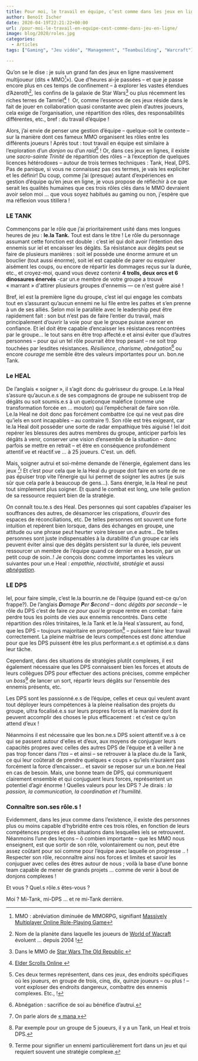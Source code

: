 ```yaml
---
title: Pour moi, le travail en équipe, c’est comme dans les jeux en ligne …
author: Benoît Ischer
date: 2020-04-19T22:21:22+00:00
url: /pour-moi-le-travail-en-equipe-cest-comme-dans-jeu-en-ligne/
image: blog/2020/roles.jpg
categories:
  - Articles
tags: ["Gaming", "Jeu vidéo", "Management", "Teambuilding", "Warcraft"]

---
```

Qu’on se le dise&nbsp;: je suis un grand fan des jeux en ligne massivement multijoueur (dits «&nbsp;MMO[^1]»). Que d’heures ai-je passées – et que je passe encore plus en ces temps de confinement – à explorer les vastes étendues d’Azeroth[^2], les confins de la galaxie de Star Wars[^3] ou plus récemment les riches terres de Tamriel[^4]&nbsp;!&nbsp; Or, comme l’essence de ces jeux réside dans le fait de jouer en collaboration quasi constante avec plein d’autres joueurs, cela exige de l’organisation, une répartition des rôles, des responsabilités différentes, etc., bref&nbsp;: du travail d’équipe&nbsp;! 

Alors, j’ai envie de penser une gestion d’équipe – quelque-soit le contexte – sur la manière dont ces fameux MMO organisent les rôles entre les différents joueurs&nbsp;! Après tout&nbsp;: tout travail en équipe est similaire à l’exploration d’un _donjon_ ou d’un _raid[^5]&nbsp;_! Or, dans ces jeux en lignes, il existe une _sacro-sainte Trinité_ de répartition des rôles – à l’exception de quelques licences hétérodoxes – autour de trois termes techniques&nbsp;: Tank, Heal, DPS. Pas de panique, si vous ne connaissez pas ces termes, je vais les expliciter et les définir! Du coup, comme j’ai (presque) autant d’expériences en gestion d’équipe qu’en jeux en ligne, je vous propose de réfléchir à ce que serait les qualités humaines que ces trois rôles clés dans le MMO devraient avoir selon moi … que vous soyez habitués au gaming ou non, j'espère que ma réflexion vous titillera ! 


### LE TANK 

Commençons par le rôle que j’ai prioritairement usité dans mes longues heures de jeu : **le.la Tank.** Tout est dans le titre ! Le rôle du personnage assumant cette fonction est double : c’est iel qui doit avoir l’intention des ennemis sur iel et encaisser les dégâts. Sa résistance aux dégâts peut se faire de plusieurs manières : soit iel possède une énorme armure et un bouclier (tout aussi énorme), soit iel est capable de parer ou esquiver aisément les coups, ou encore de répartir les dommages reçus sur la durée, etc., et croyez-moi, quand vous devez contenir **4 trolls, deux orcs et 6 dinosaures énervés** -car un.e membre de votre groupe a trouvé « marrant » d'attirer plusieurs groupes d'ennemis — ce n'est guère aisé ! 

Bref, iel est la première ligne du groupe, c’est iel qui engage les combats tout en s’assurant qu’aucun ennemi ne lui file entre les pattes et s’en prenne à un de ses alliés. Selon moi le parallèle avec le leadership peut être rapidement fait : son but n’est pas de faire l’entier du travail, mais principalement d’ouvrir la voie pour que le groupe puisse avancer en confiance. Et iel doit être capable d’encaisser les résistances rencontrées par le groupe… le tout sans en être trop affecté.e et ainsi éviter que d’autres personnes – pour qui un tel rôle pourrait être trop pesant – ne soit trop touchées par lesdites résistances. _Résilience_, _charisme_, _abnégation_[^6] ou encore _courage_ me semble être des valeurs importantes pour un. bon.ne Tank.

### Le HEAL 

De l’anglais « soigner », il s’agit donc du guérisseur du groupe. Le.la Heal s’assure qu’aucun.e.s de ses compagnons de groupe ne subissent trop de dégâts ou soit soumis.e.s à un quelconque maléfice (comme une transformation forcée en … mouton) qui l’empêcherait de faire son rôle. Le.la Heal ne doit donc pas forcément combattre (ce qui ne veut pas dire qu’iels en sont incapables – au contraire !). Son rôle est très exigeant, car le.la Heal doit posséder une sorte de radar empathique très aiguisé ! Iel doit repérer les blessures des autres membres du groupe, anticiper parfois les dégâts à venir, conserver une vision d’ensemble de la situation – donc parfois se mettre en retrait – et être en conséquence profondément attentif.ve et réactif.ve … à 25 joueurs. C'est. un. défi.

Mais, soigner autrui et soi-même demande de l’énergie, également dans les jeux [^7]! Et c’est pour cela que le.la Heal du groupe doit faire en sorte de ne pas épuiser trop vite l’énergie qui lui permet de soigner les autres (je suis sûr que cela parle à beaucoup de gens…). Sans énergie, le.la Heal ne peut tout simplement plus soigner. Et quand le combat est long, une telle gestion de sa ressource requiert bien de la stratégie. 

On connaît tou.te.s des Heal. Des personnes qui sont capables d’apaiser les souffrances des autres, de désamorcer les crispations, d’ouvrir des espaces de réconciliations, etc. De telles personnes ont souvent une forte intuition et repèrent bien lorsque, dans des échanges en groupe, une attitude ou une phrase peut heurter voire blesser un.e autre… De telles personnes sont juste indispensables à la durabilité d’un groupe car iels peuvent éviter ainsi que des dégâts persistent sur la durée, iels peuvent ressourcer un membre de l’équipe quand ce dernier en a besoin, par un petit coup de soin..! Je conçois donc comme importantes les valeurs suivantes pour un.e Heal : _empathie_, _réactivité_, _stratégie_ et aussi [_abnégation_](https://www.larousse.fr/dictionnaires/francais/abn%C3%A9gation/129).

### LE DPS

Iel, pour faire simple, c’est le.la bourrin.ne de l’équipe (quand est-ce qu'on frappe?). De l’anglais _**D**amage **P**er **S**econd_ – donc _dégâts par seconde_ – le rôle du DPS c’est de faire _ce pour quoi_ le groupe rentre en combat : faire perdre tous les points de vies aux ennemis rencontrés. Dans cette répartition des rôles trinitaires, le.la Tank et le.la Heal s’assurent, au fond, que les DPS – toujours majoritaire en proportion[^8] – puissent faire leur travail correctement. La pleine maîtrise de leurs compétences est donc attendue pour que les DPS puissent être les plus performant.e.s et optimisé.e.s dans leur tâche.

Cependant, dans des situations de stratégies plutôt complexes, il est également nécessaire que les DPS connaissent bien les forces et atouts de leurs collègues DPS pour effectuer des actions précises, comme empêcher un _boss_[^9] de lancer un sort, répartir leurs dégâts sur l’ensemble des ennemis présents, etc.

Les DPS sont les passionné.e.s de l’équipe, celles et ceux qui veulent avant tout déployer leurs compétences à la pleine réalisation des projets du groupe, ultra focalisé.e.s sur leurs propres forces et la manière dont ils peuvent accomplir des choses le plus efficacement : et c’est ce qu’on attend d’eux !

Néanmoins il est nécessaire que les bon.ne.s DPS soient attentif.ve.s à ce qui se passent autour d'elles et d’eux, aux moyens de conjuguer leurs capacités propres avec celles des autres DPS de l’équipe et à veiller à ne pas trop foncer dans _l'tas_ – et ainsi – se retrouver à la place du.de la Tank, ce qui leur coûterait de prendre quelques « coups » qu’iels n’auraient pas forcément la force d’encaisser… et savoir se reposer sur un.e bon.ne Heal en cas de besoin. Mais, une bonne team de DPS, qui communiquent clairement ensemble et qui conjuguent leurs forces, représentent un potentiel d’agir énorme ! Quelles valeurs pour les DPS ? Je dirais : _la passion, la communication, la coordination et l’humilité._ 

### Connaître son.ses rôle.s&nbsp;!

Evidemment, dans les jeux comme dans l’existence, il existe des personnes plus ou moins capable d’hybridité entre ces trois rôles, en fonction de leurs compétences propres et des situations dans lesquelles iels se retrouvent. Néanmoins l’une des leçons – ô combien importante – que les MMO nous enseignent, est que sortir de son rôle, volontairement ou non, peut être assez coûtant pour soi comme pour l’équipe avec laquelle on progresse .. ! Respecter son rôle, reconnaître ainsi nos forces et limites et savoir les conjuguer avec celles des êtres autour de nous ; voilà la base d’une bonne team capable de mener de grands projets … comme de venir à bout de donjons complexes ! 

Et vous&nbsp;? Quel.s rôle.s êtes-vous&nbsp;? 

Moi ? Mi-Tank, mi-DPS … et re mi-Tank derrière.  


[^1]: MMO&nbsp;: abréviation diminuée de MMORPG, signifiant [Massively Multiplayer Online Role-Playing Game](https://fr.wikipedia.org/wiki/Jeu_en_ligne_massivement_multijoueur)

[^2]: Nom de la planète dans laquelle les joueurs de [World of Wacraft](https://worldofwarcraft.com/fr-fr/) évoluent … depuis 2004 !

[^3]: Dans le MMO de [Star Wars The Old Republic ](https://www.swtor.com/)

[^4]: [Elder Scrolls Online ](https://www.elderscrollsonline.com/fr/home)

[^5]: Ces deux termes représentent, dans ces jeux, des endroits spécifiques où les joueurs, en groupe de trois, cinq, dix, quinze joueurs – ou plus&nbsp;! – vont exploser des endroits dangereux, combattre des ennemis complexes. Etc.,&nbsp;!

[^6]: Abnégation&nbsp;: sacrifice de soi au bénéfice d’autrui. 

[^7]: On parle alors de [«&nbsp;mana&nbsp;»](https://fr.wikipedia.org/wiki/Mana_(spiritualit%C3%A9))

[^8]: Par exemple pour un groupe de 5 joueurs, il y a un Tank, un Heal et trois DPS. 

[^9]: Terme pour signifier un ennemi particulièrement fort dans un jeu et qui requiert souvent une stratégie complexe.
